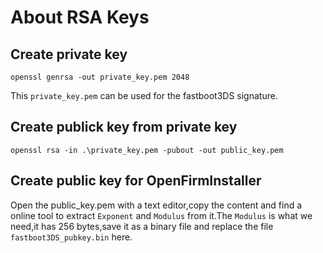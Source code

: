 # About RSA Keys
## Create private key
```openssl genrsa -out private_key.pem 2048```

This ```private_key.pem``` can be used for the fastboot3DS signature.
## Create publick key from private key
```openssl rsa -in .\private_key.pem -pubout -out public_key.pem```
## Create public key for OpenFirmInstaller
Open the public_key.pem with a text editor,copy the content and find a online tool to extract ```Exponent``` and ```Modulus``` from it.The ```Modulus``` is what we need,it has 256 bytes,save it as a binary file and replace the file ```fastboot3DS_pubkey.bin``` here. 
